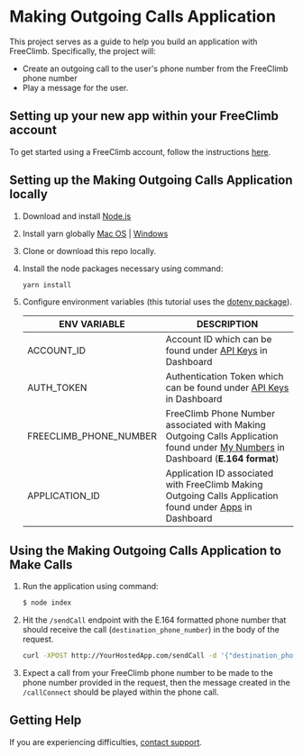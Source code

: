 # Making Outgoing Calls Application

This project serves as a guide to help you build an application with FreeClimb. Specifically, the project will:

- Create an outgoing call to the user's phone number from the FreeClimb phone number
- Play a message for the user.

## Setting up your new app within your FreeClimb account

To get started using a FreeClimb account, follow the instructions [here](https://docs.freeclimb.com/docs/getting-started-with-freeclimb).

## Setting up the Making Outgoing Calls Application locally

1. Download and install [Node.js](https://nodejs.org)
2. Install yarn globally [Mac OS](https://yarnpkg.com/lang/en/docs/install/#mac-stable) | [Windows](https://yarnpkg.com/lang/en/docs/install/#windows-stable)

3. Clone or download this repo locally.

4. Install the node packages necessary using command:

   ```bash
   yarn install
   ```

5. Configure environment variables (this tutorial uses the [dotenv package](https://www.npmjs.com/package/dotenv)).

   | ENV VARIABLE            | DESCRIPTION                                                                                                                                                                             |
   | ----------------------- | --------------------------------------------------------------------------------------------------------------------------------------------------------------------------------------- |
   | ACCOUNT_ID              | Account ID which can be found under [API Keys](https://www.freeclimb.com/dashboard/portal/account/authentication) in Dashboard                                                         |
   | AUTH_TOKEN              | Authentication Token which can be found under [API Keys](https://www.freeclimb.com/dashboard/portal/account/authentication) in Dashboard                                               |
   | FREECLIMB_PHONE_NUMBER | FreeClimb Phone Number associated with Making Outgoing Calls Application found under [My Numbers](https://www.freeclimb.com/dashboard/portal/numbers) in Dashboard (**E.164 format**) |
   | APPLICATION_ID       | Application ID associated with FreeClimb Making Outgoing Calls Application found under [Apps](https://www.freeclimb.com/dashboard/portal/applications) in Dashboard                   |

## Using the Making Outgoing Calls Application to Make Calls

1. Run the application using command:

   ```bash
   $ node index
   ```

2. Hit the `/sendCall` endpoint with the E.164 formatted phone number that should receive the call (`destination_phone_number`) in the body of the request.

   ```bash
   curl -XPOST http://YourHostedApp.com/sendCall -d '{"destination_phone_number":"+1XXXXXXXXXX"}' -H "Content-Type: application/json"
   ```

3. Expect a call from your FreeClimb phone number to be made to the phone number provided in the request, then the message created in the `/callConnect` should be played within the phone call.

## Getting Help

If you are experiencing difficulties, [contact support](https://freeclimb.com/support).

